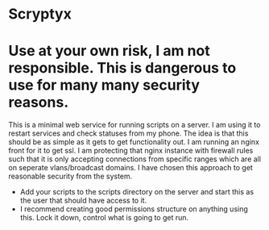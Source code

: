 # Scryptyx
# Use at your own risk, I am not responsible. This is dangerous to use for many many security reasons.
This is a minimal web service for running scripts on a server. I am using it to restart services and check statuses from my phone. The idea is that this should be as simple as it gets to get functionality out. 
I am running an nginx front for it to get ssl. I am protecting that nginx instance with firewall rules such that it is only accepting connections from specific ranges which are all on seperate vlans/broadcast domains. I have chosen this approach to get reasonable security from the system.

- Add your scripts to the scripts directory on the server and start this as the user that should have access to it.
- I recommend creating good permissions structure on anything using this. Lock it down, control what is going to get run.
